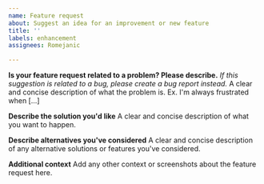 ```yaml
---
name: Feature request
about: Suggest an idea for an improvement or new feature
title: ''
labels: enhancement
assignees: Romejanic

---
```


**Is your feature request related to a problem? Please describe.**
*If this suggestion is related to a bug, please create a bug report instead.*
A clear and concise description of what the problem is. Ex. I'm always frustrated when [...]

**Describe the solution you'd like**
A clear and concise description of what you want to happen.

**Describe alternatives you've considered**
A clear and concise description of any alternative solutions or features you've considered.

**Additional context**
Add any other context or screenshots about the feature request here.
